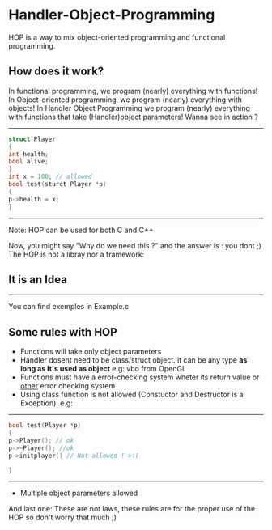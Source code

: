 # Handler-Object-Programming
HOP is a way to mix object-oriented programming and functional programming.
## How does it work?
In functional programming, we program (nearly) everything with functions!
In Object-oriented programming, we program (nearly) everything with objects!
In Handler Object Programming we program (nearly) everything with functions that take (Handler)object parameters!
Wanna see in action ?
***************************************************************************************************
```cpp
struct Player
{
int health;
bool alive;
}
int x = 100; // allowed
bool test(sturct Player *p) 
{
p->health = x;
}
```
***************************************************************************************************
Note: HOP can be used for both C and C++


Now, you might say "Why do we need this ?" and the answer is : you dont ;)
The HOP is not a libray nor a framework:
## It is an Idea

***************************************************************************************************
You can find exemples in Example.c
## Some rules with HOP
- Functions will take only object parameters 
- Handler dosent need to be class/struct object. it can be any type **as long as It's used as object** e.g: vbo from OpenGL
- Functions must have a error-checking system wheter its return value or [other](https://github.com/fedqx/BFU-GL-cpp-Framework) error checking system
- Using class function is not allowed (Constuctor and Destructor is a Exception).
e.g:
***************************************************************************************************
```cpp
bool test(Player *p) 
{
p->Player(); // ok
p->~Player(); //ok
p->initplayer() // Not allowed ! >:(

}
```
***************************************************************************************************
- Multiple object parameters allowed

And last one: These are not laws, these rules are for the proper use of the HOP so don't worry that much ;)

